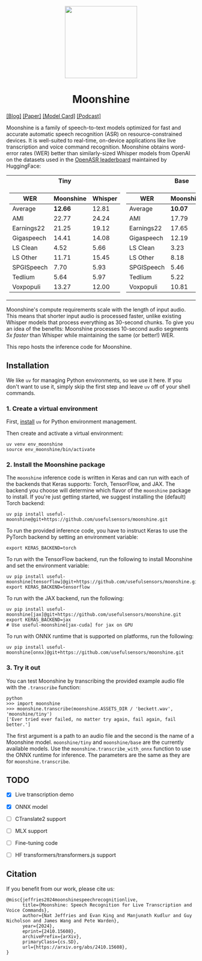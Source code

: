 <p align="center">
  <img src="logo.png" width="192px" />
</p>

<h1 style="text-align:center;">Moonshine</h1>

[[Blog]](https://petewarden.com/2024/10/21/introducing-moonshine-the-new-state-of-the-art-for-speech-to-text/) [[Paper]](https://arxiv.org/abs/2410.15608) [[Model Card]](https://github.com/usefulsensors/moonshine/blob/main/model-card.md) [[Podcast]](https://notebooklm.google.com/notebook/d787d6c2-7d7b-478c-b7d5-a0be4c74ae19/audio)

Moonshine is a family of speech-to-text models optimized for fast and accurate automatic speech recognition (ASR) on resource-constrained devices. It is well-suited to real-time, on-device applications like live transcription and voice command recognition. Moonshine obtains word-error rates (WER) better than similarly-sized Whisper models from OpenAI on the datasets used in the [OpenASR leaderboard](https://huggingface.co/spaces/hf-audio/open_asr_leaderboard) maintained by HuggingFace:

<table>
<tr><th>Tiny</th><th>Base</th></tr>
<tr><td>

| WER        | Moonshine | Whisper |
| ---------- | --------- | ------- |
| Average    | **12.66** | 12.81   |
| AMI        | 22.77     | 24.24   |
| Earnings22 | 21.25     | 19.12   |
| Gigaspeech | 14.41     | 14.08   |
| LS Clean   | 4.52      | 5.66    |
| LS Other   | 11.71     | 15.45   |
| SPGISpeech | 7.70      | 5.93    |
| Tedlium    | 5.64      | 5.97    |
| Voxpopuli  | 13.27     | 12.00   |

</td><td>

| WER        | Moonshine | Whisper |
| ---------- | --------- | ------- |
| Average    | **10.07** | 10.32   |
| AMI        | 17.79     | 21.13   |
| Earnings22 | 17.65     | 15.09   |
| Gigaspeech | 12.19     | 12.83   |
| LS Clean   | 3.23      | 4.25    |
| LS Other   | 8.18      | 10.35   |
| SPGISpeech | 5.46      | 4.26    |
| Tedlium    | 5.22      | 4.87    |
| Voxpopuli  | 10.81     | 9.76    |

</td></tr> </table>

Moonshine's compute requirements scale with the length of input audio. This means that shorter input audio is processed faster, unlike existing Whisper models that process everything as 30-second chunks. To give you an idea of the benefits: Moonshine processes 10-second audio segments _5x faster_ than Whisper while maintaining the same (or better!) WER.

This repo hosts the inference code for Moonshine.

## Installation

We like `uv` for managing Python environments, so we use it here. If you don't want to use it, simply skip the first step and leave `uv` off of your shell commands.

### 1. Create a virtual environment

First, [install](https://github.com/astral-sh/uv) `uv` for Python environment management.

Then create and activate a virtual environment:

```shell
uv venv env_moonshine
source env_moonshine/bin/activate
```

### 2. Install the Moonshine package

The `moonshine` inference code is written in Keras and can run with each of the backends that Keras supports: Torch, TensorFlow, and JAX. The backend you choose will determine which flavor of the `moonshine` package to install. If you're just getting started, we suggest installing the (default) Torch backend:

```shell
uv pip install useful-moonshine@git+https://github.com/usefulsensors/moonshine.git
```

To run the provided inference code, you have to instruct Keras to use the PyTorch backend by setting an environment variable:

```shell
export KERAS_BACKEND=torch
```

To run with the TensorFlow backend, run the following to install Moonshine and set the environment variable:

```shell
uv pip install useful-moonshine[tensorflow]@git+https://github.com/usefulsensors/moonshine.git
export KERAS_BACKEND=tensorflow
```

  To run with the JAX backend, run the following:

```shell
uv pip install useful-moonshine[jax]@git+https://github.com/usefulsensors/moonshine.git
export KERAS_BACKEND=jax
# Use useful-moonshine[jax-cuda] for jax on GPU
```

To run with ONNX runtime that is supported on platforms, run the following:

```shell
uv pip install useful-moonshine[onnx]@git+https://github.com/usefulsensors/moonshine.git
```

### 3. Try it out

You can test Moonshine by transcribing the provided example audio file with the `.transcribe` function:

```shell
python
>>> import moonshine
>>> moonshine.transcribe(moonshine.ASSETS_DIR / 'beckett.wav', 'moonshine/tiny')
['Ever tried ever failed, no matter try again, fail again, fail better.']
```

The first argument is a path to an audio file and the second is the name of a Moonshine model. `moonshine/tiny` and `moonshine/base` are the currently available models.
Use the `moonshine.transcribe_with_onnx` function to use the ONNX runtime for inference. The parameters are the same as they are for `moonshine.transcribe`.

## TODO
* [x] Live transcription demo
    
* [x] ONNX model
    
* [ ] CTranslate2 support
    
* [ ] MLX support

* [ ] Fine-tuning code

* [ ] HF transformers/transformers.js support

## Citation
If you benefit from our work, please cite us:
```
@misc{jeffries2024moonshinespeechrecognitionlive,
      title={Moonshine: Speech Recognition for Live Transcription and Voice Commands}, 
      author={Nat Jeffries and Evan King and Manjunath Kudlur and Guy Nicholson and James Wang and Pete Warden},
      year={2024},
      eprint={2410.15608},
      archivePrefix={arXiv},
      primaryClass={cs.SD},
      url={https://arxiv.org/abs/2410.15608}, 
}
```
